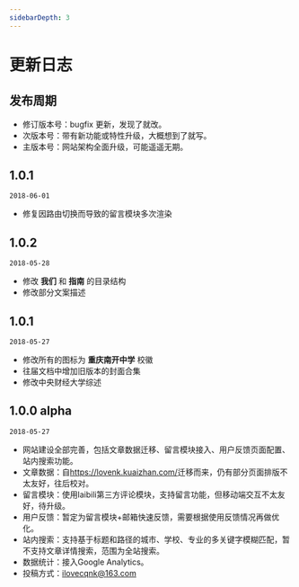 ```yaml
---
sidebarDepth: 3
---
```


# 更新日志

## 发布周期

- 修订版本号：bugfix 更新，发现了就改。
- 次版本号：带有新功能或特性升级，大概想到了就写。
- 主版本号：网站架构全面升级，可能遥遥无期。  

## 1.0.1
`2018-06-01`
- 修复因路由切换而导致的留言模块多次渲染

## 1.0.2
`2018-05-28`
- 修改 **我们** 和 **指南** 的目录结构
- 修改部分文案描述

## 1.0.1
`2018-05-27`
- 修改所有的图标为 **重庆南开中学** 校徽
- 往届文档中增加旧版本的封面合集
- 修改中央财经大学综述

## 1.0.0 alpha

`2018-05-27`

- 网站建设全部完善，包括文章数据迁移、留言模块接入、用户反馈页面配置、站内搜索功能。
- 文章数据：自<https://lovenk.kuaizhan.com/>迁移而来，仍有部分页面排版不太友好，往后校对。
- 留言模块：使用laibili第三方评论模块，支持留言功能，但移动端交互不太友好，待升级。
- 用户反馈：暂定为留言模块+邮箱快速反馈，需要根据使用反馈情况再做优化。
- 站内搜索：支持基于标题和路径的城市、学校、专业的多关键字模糊匹配，暂不支持文章详情搜索，范围为全站搜索。
- 数据统计：接入Google Analytics。
- 投稿方式：<ilovecqnk@163.com>